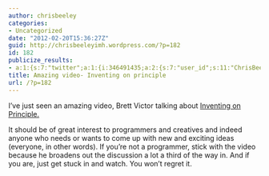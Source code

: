 ```yaml
---
author: chrisbeeley
categories:
- Uncategorized
date: "2012-02-20T15:36:27Z"
guid: http://chrisbeeleyimh.wordpress.com/?p=182
id: 182
publicize_results:
- a:1:{s:7:"twitter";a:1:{i:346491435;a:2:{s:7:"user_id";s:11:"ChrisBeeley";s:7:"post_id";s:18:"171619237624938499";}}}
title: Amazing video- Inventing on principle
url: /?p=182
---
```


I’ve just seen an amazing video, Brett Victor talking about [Inventing on Principle.](http://vimeo.com/36579366)

It should be of great interest to programmers and creatives and indeed anyone who needs or wants to come up with new and exciting ideas (everyone, in other words). If you’re not a programmer, stick with the video because he broadens out the discussion a lot a third of the way in. And if you are, just get stuck in and watch. You won’t regret it.
